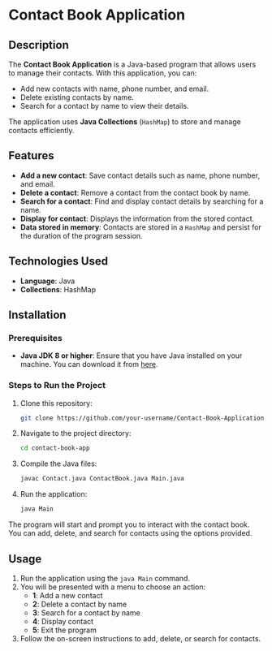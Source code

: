 # Contact Book Application

## Description
The **Contact Book Application** is a Java-based program that allows users to manage their contacts. With this application, you can:
- Add new contacts with name, phone number, and email.
- Delete existing contacts by name.
- Search for a contact by name to view their details.

The application uses **Java Collections** (`HashMap`) to store and manage contacts efficiently.

## Features
- **Add a new contact**: Save contact details such as name, phone number, and email.
- **Delete a contact**: Remove a contact from the contact book by name.
- **Search for a contact**: Find and display contact details by searching for a name.
- **Display for contact**: Displays the information from the stored contact.
- **Data stored in memory**: Contacts are stored in a `HashMap` and persist for the duration of the program session.

## Technologies Used
- **Language**: Java
- **Collections**: HashMap

## Installation

### Prerequisites
- **Java JDK 8 or higher**: Ensure that you have Java installed on your machine. You can download it from [here](https://www.oracle.com/java/technologies/javase-jdk11-downloads.html).

### Steps to Run the Project
1. Clone this repository:
    ```bash
    git clone https://github.com/your-username/Contact-Book-Application.git
    ```
2. Navigate to the project directory:
    ```bash
    cd contact-book-app
    ```
3. Compile the Java files:
    ```bash
    javac Contact.java ContactBook.java Main.java
    ```
4. Run the application:
    ```bash
    java Main
    ```

The program will start and prompt you to interact with the contact book. You can add, delete, and search for contacts using the options provided.

## Usage
1. Run the application using the `java Main` command.
2. You will be presented with a menu to choose an action:
    - **1**: Add a new contact
    - **2**: Delete a contact by name
    - **3**: Search for a contact by name
    - **4**: Display contact
    - **5**: Exit the program
3. Follow the on-screen instructions to add, delete, or search for contacts.
